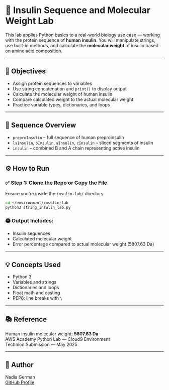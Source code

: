 # 🧪 Insulin Sequence and Molecular Weight Lab

This lab applies Python basics to a real-world biology use case — working with the protein sequence of **human insulin**. You will manipulate strings, use built-in methods, and calculate the **molecular weight** of insulin based on amino acid composition.

---

## 📌 Objectives

- Assign protein sequences to variables
- Use string concatenation and `print()` to display output
- Calculate the molecular weight of human insulin
- Compare calculated weight to the actual molecular weight
- Practice variable types, dictionaries, and loops

---

## 🧬 Sequence Overview

- `preproInsulin` – full sequence of human preproinsulin
- `lsInsulin`, `bInsulin`, `aInsulin`, `cInsulin` – sliced segments of insulin
- `insulin` – combined B and A chain representing active insulin

---

## ⚙️ How to Run

### ✅ Step 1: Clone the Repo or Copy the File
Ensure you're inside the `insulin-lab/` directory.

```bash
cd ~/environment/insulin-lab
python3 string_insulin_lab.py
```

### 🖨️ Output Includes:
- Insulin sequences
- Calculated molecular weight
- Error percentage compared to actual molecular weight (5807.63 Da)

---

## 💡 Concepts Used

- Python 3
- Variables and strings
- Dictionaries and loops
- Float math and casting
- PEP8: line breaks with `\`

---

## 📚 Reference
Human insulin molecular weight: **5807.63 Da**  
AWS Academy Python Lab — Cloud9 Environment  
Technion Submission — May 2025

---

## 👤 Author
Nadia German  
[GitHub Profile](https://github.com/NadiaGerman)
